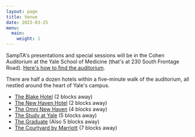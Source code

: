 ```yaml
---
layout: page
title: Venue
date: 2023-03-25
menu:
  main:
    weight: 1
---
```


SampTA's presentations and special sessions will be in the Cohen Auditorium at the Yale School of Medicine (that's at 230 South Frontage Road). [Here's how to find the auditorium](http://campuspress-test.yale.edu/cnspy/directions-to-cohen-auditorium/).

There are half a dozen hotels within a five-minute walk of the auditorium, all nestled around the heart of Yale's campus.
- [The Blake Hotel](theblakenewhaven.com) (2 blocks away)
- [The New Haven Hotel](newhavenhotel.com) (2 blocks away)
- [The Omni New Haven](https://www.omnihotels.com/hotels/new-haven-yale?) (4 blocks away)
- [The Study at Yale](thestudyatyale.com) (5 blocks away)
- [The Graduate](graduatehotels.com/new-haven) (Also 5 blocks away)
- [The Courtyard by Marriott](https://www.marriott.com/en-us/hotels/hvndt-courtyard-new-haven-at-yale/overview/?scid=45f93f1b-bd77-45c9-8dab-83b6a417f6fe) (7 blocks away)